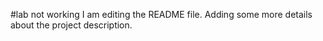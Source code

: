 #lab
not working
I am editing the README file. Adding some more details about the project description.
